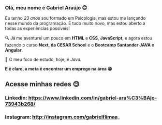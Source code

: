 ### Olá, meu nome é Gabriel Araújo 😊


Eu tenho *23 anos* sou formado em Psicologia, mas estou me lançando nesse mundo da programação. É tudo muito novo, mas estou aberto a todas as experiências possíveis!


🔍 Já me aventurei um pouco em **HTML** e **CSS**, **JavaScript**, e agora estou fazendo o curso **Next, da CESAR School** e o **Bootcamp Santander JAVA e Angular**. 

📖 O meu foco de estudo, hoje, é *Java.*

**E é claro, a meta é encontrar um emprego na área 😁**

## Acesse minhas redes 😊

### Linkedin: https://www.linkedin.com/in/gabriel-ara%C3%BAjo-73943b268/  
### Instagram: http://instagram.com/gabrielflimaa_
